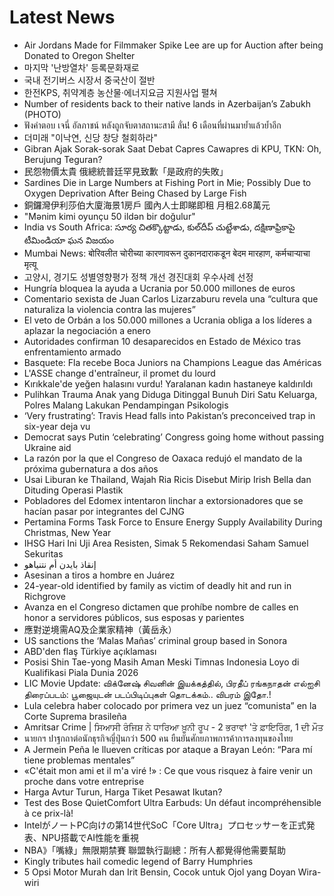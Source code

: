 # Latest News
-  Air Jordans Made for Filmmaker Spike Lee are up for Auction after being Donated to Oregon Shelter
-  마지막 '난방열차' 등록문화재로
-  국내 전기버스 시장서 중국산이 절반
-  한전KPS, 취약계층 농산물‧에너지요금 지원사업 펼쳐
-  Number of residents back to their native lands in Azerbaijan’s Zabukh (PHOTO)
-  ฟังคำตอบ เจนี่ อัลภาชน์ หลังถูกจับตาสถานะสามี ลั่น! 6 เดือนที่ผ่านมาย้ำแล้วย้ำอีก
-  더미래 "이낙연, 신당 창당 철회하라"
-  Gibran Ajak Sorak-sorak Saat Debat Capres Cawapres di KPU, TKN: Oh, Berujung Teguran?
-  民怨物價太貴 俄總統普廷罕見致歉「是政府的失敗」
-  Sardines Die in Large Numbers at Fishing Port in Mie; Possibly Due to Oxygen Deprivation After Being Chased by Large Fish
-  銅鑼灣伊利莎伯大廈海景1房戶 國內人士即睇即租 月租2.68萬元
-  "Mənim kimi oyunçu 50 ildən bir doğulur"
-  India vs South Africa: సూర్య చితక్కొట్టాడు, కుల్‌దీప్‌ చుట్టేశాడు, దక్షిణాఫ్రికాపై టీమిండియా ఘన విజయం
-  Mumbai News: बोरिवलीत चोरीच्या कारणावरून दुकानदाराकडून बेदम मारहाण, कर्मचाऱ्याचा मृत्यू
-  고양시, 경기도 성별영향평가 정책 개선 경진대회 우수사례 선정
-  Hungría bloquea la ayuda a Ucrania por 50.000 millones de euros
-  Comentario sexista de Juan Carlos Lizarzaburu revela una “cultura que naturaliza la violencia contra las mujeres”
-  El veto de Orbán a los 50.000 millones a Ucrania obliga a los líderes a aplazar la negociación a enero
-  Autoridades confirman 10 desaparecidos en Estado de México tras enfrentamiento armado
-  Basquete: Fla recebe Boca Juniors na Champions League das Américas
-  L'ASSE change d'entraîneur, il promet du lourd
-  Kırıkkale'de yeğen halasını vurdu! Yaralanan kadın hastaneye kaldırıldı
-  Pulihkan Trauma Anak yang Diduga Ditinggal Bunuh Diri Satu Keluarga, Polres Malang Lakukan Pendampingan Psikologis
-  ‘Very frustrating’: Travis Head falls into Pakistan’s preconceived trap in six-year deja vu
-  Democrat says Putin ‘celebrating’ Congress going home without passing Ukraine aid
-  La razón por la que el Congreso de Oaxaca redujó el mandato de la próxima gubernatura a dos años
-  Usai Liburan ke Thailand, Wajah Ria Ricis Disebut Mirip Irish Bella dan Dituding Operasi Plastik
-  Pobladores del Edomex intentaron linchar a extorsionadores que se hacían pasar por integrantes del CJNG
-  Pertamina Forms Task Force to Ensure Energy Supply Availability During Christmas, New Year
-  IHSG Hari Ini Uji Area Resisten, Simak 5 Rekomendasi Saham Samuel Sekuritas
-  إنقاذ بايدن أم نتنياهو
-  Asesinan a tiros a hombre en Juárez
-  24-year-old identified by family as victim of deadly hit and run in Richgrove
-  Avanza en el Congreso dictamen que prohíbe nombre de calles en honor a servidores públicos, sus esposas y parientes
-  應對逆境需AQ及企業家精神（黃岳永）
-  US sanctions the ‘Malas Mañas’ criminal group based in Sonora
-  ABD'den flaş Türkiye açıklaması
-  Posisi Shin Tae-yong Masih Aman Meski Timnas Indonesia Loyo di Kualifikasi Piala Dunia 2026
-  LIC Movie Update: விக்னேஷ் சிவனின் இயக்கத்தில், பிரதீப் ரங்கநாதன் எல்ஐசி திரைப்படம்: பூஜையுடன் படப்பிடிப்புகள் தொடக்கம்.. விபரம் இதோ.!
-  Lula celebra haber colocado por primera vez un juez “comunista” en la Corte Suprema brasileña
-  Amritsar Crime | ਸਿਆਸੀ ਰੰਜਿਸ਼ ਨੇ ਧਾਰਿਆ ਖ਼ੂਨੀ ਰੂਪ - 2 ਭਰਾਵਾਂ 'ਤੇ ਫ਼ਾਇਰਿੰਗ, 1 ਦੀ ਮੌਤ
-  นายกฯ ปาฐกถาต่อนักธุรกิจญี่ปุ่นกว่า 500 คน ยืนยันศักยภาพการค้าการลงทุนของไทย
-  A Jermein Peña le llueven críticas por ataque a Brayan León: “Para mí tiene problemas mentales”
-  «C'était mon ami et il m'a viré !» : Ce que vous risquez à faire venir un proche dans votre entreprise
-  Harga Avtur Turun, Harga Tiket Pesawat Ikutan?
-  Test des Bose QuietComfort Ultra Earbuds: Un défaut incompréhensible à ce prix-là!
-  IntelがノートPC向けの第14世代SoC「Core Ultra」プロセッサーを正式発表、NPU搭載でAI性能を重視
-  NBA》「嘴綠」無限期禁賽 聯盟執行副總：所有人都覺得他需要幫助
-  Kingly tributes hail comedic legend of Barry Humphries
-  5 Opsi Motor Murah dan Irit Bensin, Cocok untuk Ojol yang Doyan Wira-wiri
